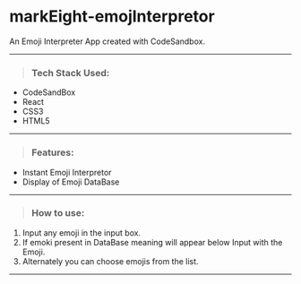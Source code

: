 # markEight-emojInterpretor
An Emoji Interpreter App created with CodeSandbox.

---
> ### Tech Stack Used:
- CodeSandBox
- React
- CSS3
- HTML5
---
> ### Features:
- Instant Emoji Interpretor
- Display of Emoji DataBase
---
> ### How to use:
1. Input any emoji in the input box.
2. If emoki present in DataBase meaning will appear below Input with the Emoji.
3. Alternately you can choose emojis from the list.
---
